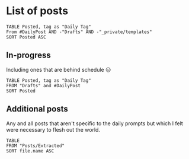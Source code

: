 # List of posts
```dataview
TABLE Posted, tag as "Daily Tag"
From #DailyPost AND -"Drafts" AND -"_private/templates"
SORT Posted ASC
```

## In-progress

Including ones that are behind schedule 😔
```dataview
TABLE Posted, tag as "Daily Tag"
FROM "Drafts" and #DailyPost
SORT Posted
```

## Additional posts

Any and all posts that aren't specific to the daily prompts but which I felt were necessary to flesh out the world.
```dataview
TABLE
FROM "Posts/Extracted"
SORT file.name ASC
```
